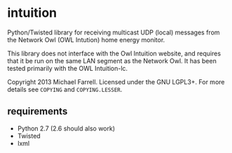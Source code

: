 # intuition #

Python/Twisted library for receiving multicast UDP (local) messages from the Network Owl (OWL Intution) home energy monitor.

This library does not interface with the Owl Intuition website, and requires that it be run on the same LAN segment as the Network Owl.  It has been tested primarily with the OWL Intuition-lc.

Copyright 2013 Michael Farrell.  Licensed under the GNU LGPL3+.  For more details see `COPYING` and `COPYING.LESSER`.

## requirements ##

- Python 2.7 (2.6 should also work)
- Twisted
- lxml
